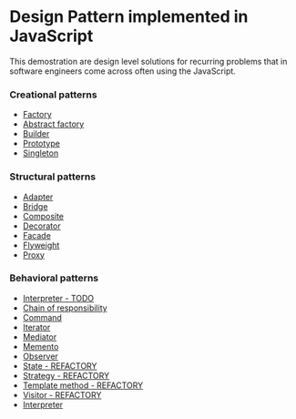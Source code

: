 
# Design Pattern implemented in JavaScript

This demostration are design level solutions for recurring problems that in software engineers come across often using the JavaScript.

### Creational patterns

  -  [Factory]()
  -  [Abstract factory]()
  -  [Builder]()     
  -  [Prototype]()
  -  [Singleton]()

### Structural patterns

  -  [Adapter]()
  -  [Bridge]()
  -  [Composite]()
  -  [Decorator]()
  -  [Facade]()
  -  [Flyweight]()
  -  [Proxy]()


### Behavioral patterns

  -  [Interpreter - TODO]()
  -  [Chain of responsibility]()
  -  [Command]()
  -  [Iterator]()
  -  [Mediator]()
  -  [Memento]()
  -  [Observer]()
  -  [State - REFACTORY]()
  -  [Strategy - REFACTORY]()
  -  [Template method - REFACTORY]()
  -  [Visitor - REFACTORY]()
  -  [Interpreter]()
